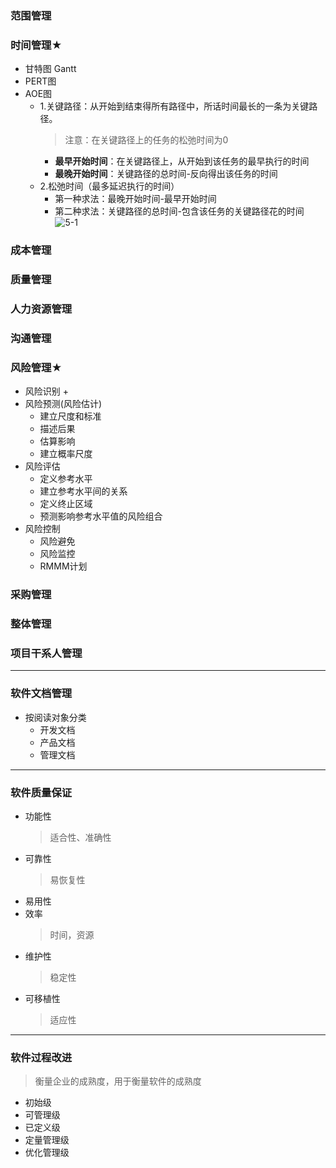 ### 范围管理
### 时间管理★
  + 甘特图 Gantt
  + PERT图
  + AOE图<br>
    + 1.关键路径：从开始到结束得所有路径中，所话时间最长的一条为关键路径。
      > 注意：在关键路径上的任务的松弛时间为0 
      + **最早开始时间**：在关键路径上，从开始到该任务的最早执行的时间
      + **最晚开始时间**：关键路径的总时间-反向得出该任务的时间
    + 2.松弛时间（最多延迟执行的时间）
      + 第一种求法：最晚开始时间-最早开始时间 
      + 第二种求法：关键路径的总时间-包含该任务的关键路径花的时间<br>
    ![5-1](https://raw.githubusercontent.com/flysafely/Software-Design-Engineer-Note/master/%E7%AC%AC%E4%BA%94%E7%AB%A0-%E8%BD%AF%E4%BB%B6%E5%B7%A5%E7%A8%8B%E7%9A%84%E5%9F%BA%E7%A1%80%E7%9F%A5%E8%AF%86/%E6%9C%AC%E7%AB%A0%E5%9B%BE%E7%A4%BA/5-1.png)
### 成本管理
### 质量管理
### 人力资源管理
### 沟通管理
### 风险管理★
  + 风险识别
    + 
  + 风险预测(风险估计)
    + 建立尺度和标准
    + 描述后果
    + 估算影响
    + 建立概率尺度
  + 风险评估
    + 定义参考水平
    + 建立参考水平间的关系
    + 定义终止区域
    + 预测影响参考水平值的风险组合
  + 风险控制
    + 风险避免
    + 风险监控
    + RMMM计划
### 采购管理
### 整体管理
### 项目干系人管理
---
### **软件文档管理**
  + 按阅读对象分类
    + 开发文档
    + 产品文档
    + 管理文档
---
### **软件质量保证**
  + 功能性
    > 适合性、准确性
  + 可靠性
    > 易恢复性
  + 易用性
  + 效率
    > 时间，资源
  + 维护性
    > 稳定性
  + 可移植性
    > 适应性
---
### **软件过程改进**
  > 衡量企业的成熟度，用于衡量软件的成熟度
  + 初始级
  + 可管理级
  + 已定义级
  + 定量管理级
  + 优化管理级
